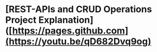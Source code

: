 # [REST-APIs and CRUD Operations Project Explanation]([https://pages.github.com](https://youtu.be/qD682Dvq9og)

